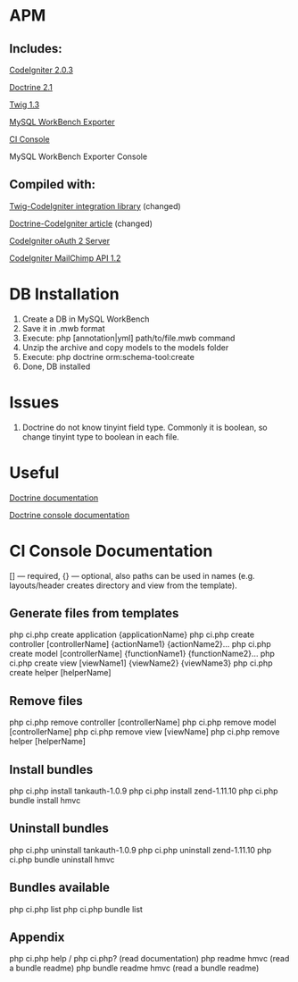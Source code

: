 APM
=========

Includes:
---------

[CodeIgniter 2.0.3](http://codeigniter.com/)

[Doctrine 2.1](http://www.doctrine-project.org/)

[Twig 1.3](http://twig.sensiolabs.org/)

[MySQL WorkBench Exporter](https://github.com/johmue/mysql-workbench-schema-exporter)

[CI Console](https://bitbucket.org/anatooly/ciconsole)

MySQL WorkBench Exporter Console

Compiled with:
--------------
[Twig-CodeIgniter integration library](https://github.com/bmatschullat/Twig-Codeigniter) (changed)

[Doctrine-CodeIgniter article](http://wildlyinaccurate.com/integrating-doctrine-2-with-codeigniter-2/) (changed)

[CodeIgniter oAuth 2 Server](https://github.com/alexbilbie/CodeIgniter-OAuth-2.0-Server)

[CodeIgniter MailChimp API 1.2](https://github.com/codepotato/codeigniter-mailchimp-api)

DB Installation
============

1. Create a DB in MySQL WorkBench
2. Save it in .mwb format
3. Execute: php [annotation|yml] path/to/file.mwb command
4. Unzip the archive and copy models to the models folder
5. Execute: php doctrine orm:schema-tool:create
6. Done, DB installed

Issues
===========

1. Doctrine do not know tinyint field type. Commonly it is boolean, so change tinyint type to boolean in each file.

Useful
===========
[Doctrine documentation](http://www.doctrine-project.org/docs/orm/2.1)

[Doctrine console documentation](http://www.doctrine-project.org/docs/orm/2.1/en/reference/tools.html)

CI Console Documentation
========================

[] — required, {} — optional, also paths can be used in names (e.g. layouts/header creates directory and view from the template).

Generate files from templates
------------------------------

php ci.php create application {applicationName}
php ci.php create controller [controllerName] {actionName1} {actionName2}…
php ci.php create model [controllerName] {functionName1} {functionName2}…
php ci.php create view [viewName1] {viewName2} {viewName3}
php ci.php create helper [helperName]

Remove files
------------

php ci.php remove controller [controllerName]
php ci.php remove model [controllerName]
php ci.php remove view [viewName]
php ci.php remove helper [helperName]

Install bundles
----------------

php ci.php install tankauth-1.0.9
php ci.php install zend-1.11.10
php ci.php bundle install hmvc

Uninstall bundles
-----------------

php ci.php uninstall tankauth-1.0.9
php ci.php uninstall zend-1.11.10
php ci.php bundle uninstall hmvc

Bundles available
-----------------

php ci.php list
php ci.php bundle list

Appendix
--------

php ci.php help / php ci.php? (read documentation)
php readme hmvc (read a bundle readme)
php bundle readme hmvc (read a bundle readme)
